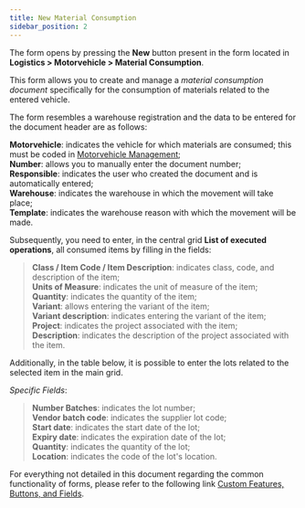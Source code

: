 ```yaml
---
title: New Material Consumption 
sidebar_position: 2
---
```


The form opens by pressing the **New** button present in the form located in **Logistics > Motorvehicle > Material Consumption**.

This form allows you to create and manage a *material consumption document* specifically for the consumption of materials related to the entered vehicle.

The form resembles a warehouse registration and the data to be entered for the document header are as follows:

**Motorvehicle**: indicates the vehicle for which materials are consumed; this must be coded in [Motorvehicle Management](/docs/logistics/motorvehicles/motorvehicle-management);       
**Number**: allows you to manually enter the document number;       
**Responsible**: indicates the user who created the document and is automatically entered;         
**Warehouse**: indicates the warehouse in which the movement will take place;        
**Template**: indicates the warehouse reason with which the movement will be made.        

Subsequently, you need to enter, in the central grid **List of executed operations**, all consumed items by filling in the fields:

> **Class / Item Code / Item Description**: indicates class, code, and description of the item;          
> **Units of Measure**: indicates the unit of measure of the item;       
> **Quantity**: indicates the quantity of the item;       
> **Variant**: allows entering the variant of the item;        
> **Variant description**: indicates entering the variant of the item;     
> **Project**: indicates the project associated with the item;         
> **Description**: indicates the description of the project associated with the item.        
    
Additionally, in the table below, it is possible to enter the lots related to the selected item in the main grid.

*Specific Fields*: 

> **Number Batches**: indicates the lot number;                 
> **Vendor batch code**: indicates the supplier lot code;         
> **Start date**: indicates the start date of the lot;      
> **Expiry date**: indicates the expiration date of the lot;               
> **Quantity**: indicates the quantity of the lot;    
> **Location**: indicates the code of the lot's location.  

For everything not detailed in this document regarding the common functionality of forms, please refer to the following link [Custom Features, Buttons, and Fields](/docs/guide/common).
